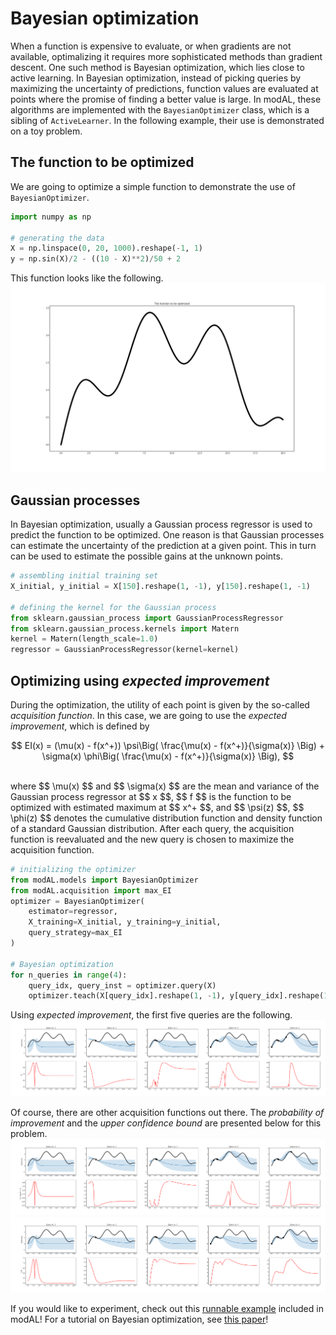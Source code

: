 # Bayesian optimization

When a function is expensive to evaluate, or when gradients are not available, optimalizing it requires more sophisticated methods than gradient descent. One such method is Bayesian optimization, which lies close to active learning. In Bayesian optimization, instead of picking queries by maximizing the uncertainty of predictions, function values are evaluated at points where the promise of finding a better value is large. In modAL, these algorithms are implemented with the ```BayesianOptimizer``` class, which is a sibling of ```ActiveLearner```. In the following example, their use is demonstrated on a toy problem.

## The function to be optimized

We are going to optimize a simple function to demonstrate the use of ```BayesianOptimizer```.

```python
import numpy as np

# generating the data
X = np.linspace(0, 20, 1000).reshape(-1, 1)
y = np.sin(X)/2 - ((10 - X)**2)/50 + 2
```

This function looks like the following.
![](img/bo-func.png)

## Gaussian processes
In Bayesian optimization, usually a Gaussian process regressor is used to predict the function to be optimized. One reason is that Gaussian processes can estimate the uncertainty of the prediction at a given point. This in turn can be used to estimate the possible gains at the unknown points.
```python
# assembling initial training set
X_initial, y_initial = X[150].reshape(1, -1), y[150].reshape(1, -1)

# defining the kernel for the Gaussian process
from sklearn.gaussian_process import GaussianProcessRegressor
from sklearn.gaussian_process.kernels import Matern
kernel = Matern(length_scale=1.0)
regressor = GaussianProcessRegressor(kernel=kernel)
```

## Optimizing using *expected improvement*
During the optimization, the utility of each point is given by the so-called *acquisition function*. In this case, we are going to use the *expected improvement*, which is defined by
<p align="center">$$ EI(x) = (\mu(x) - f(x^+)) \psi\Big( \frac{\mu(x) - f(x^+)}{\sigma(x)} \Big) + \sigma(x) \phi\Big( \frac{\mu(x) - f(x^+)}{\sigma(x)} \Big), $$ </p><br>
where $$ \mu(x) $$ and $$ \sigma(x) $$ are the mean and variance of the Gaussian process regressor at $$ x $$, $$ f $$ is the function to be optimized with estimated maximum at $$ x^+ $$, and $$ \psi(z) $$, $$ \phi(z) $$ denotes the cumulative distribution function and density function of a standard Gaussian distribution. After each query, the acquisition function is reevaluated and the new query is chosen to maximize the acquisition function. 

```python
# initializing the optimizer
from modAL.models import BayesianOptimizer
from modAL.acquisition import max_EI
optimizer = BayesianOptimizer(
    estimator=regressor,
    X_training=X_initial, y_training=y_initial,
    query_strategy=max_EI
)

# Bayesian optimization
for n_queries in range(4):
    query_idx, query_inst = optimizer.query(X)
    optimizer.teach(X[query_idx].reshape(1, -1), y[query_idx].reshape(1, -1))
```

Using *expected improvement*, the first five queries are the following.
![](img/bo-EI.png)

Of course, there are other acquisition functions out there. The *probability of improvement* and the *upper confidence bound* are presented below for this problem.
![](img/bo-PI.png)
![](img/bo-UCB.png)

If you would like to experiment, check out this [runnable example](https://github.com/cosmic-cortex/modAL/blob/master/examples/bayesian_optimization.py) included in modAL! For a tutorial on Bayesian optimization, see [this paper](https://arxiv.org/abs/1012.2599)!

